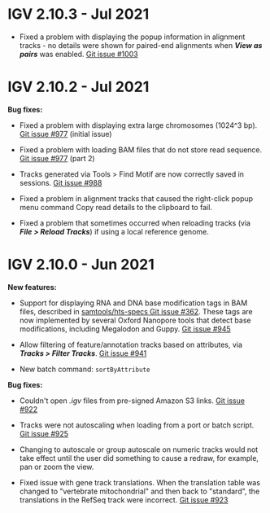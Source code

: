 # IGV 2.10.3 - Jul 2021

* Fixed a problem with displaying the popup information in alignment tracks - no details were shown for paired-end alignments when ***View as pairs*** was enabled. [Git issue #1003](http://github.com/igvteam/igv/issues/1003) 
 
# IGV 2.10.2 - Jul 2021

**Bug fixes:**

* Fixed a problem with displaying extra large chromosomes (1024^3 bp). [Git issue #977](http://github.com/igvteam/igv/issues/977) (initial issue) 

* Fixed a problem with loading BAM files that do not store read sequence. [Git issue #977](http://github.com/igvteam/igv/issues/977) (part 2) 

* Tracks generated via Tools > Find Motif are now correctly saved in sessions. [Git issue #988](http://github.com/igvteam/igv/issues/988) 

* Fixed a problem in alignment tracks that caused the right-click popup menu command Copy read details to the clipboard to fail.

* Fixed a problem that sometimes occurred when reloading tracks (via ***File > Reload Tracks***) if using a local reference genome.

# IGV 2.10.0 - Jun 2021

**New features:**

* Support for displaying RNA and DNA base modification tags in BAM files, described in [samtools/hts-specs Git issue #362](https://github.com/samtools/hts-specs/issues/362). These tags are now implemented by several Oxford Nanopore tools that detect base modifications, including Megalodon and Guppy. [Git issue #945](https://github.com/igvteam/igv/issues/945)

* Allow filtering of feature/annotation tracks based on attributes, via ***Tracks > Filter Tracks***. [Git issue #941](http://github.com/igvteam/igv/issues/941)

* New batch command: ```sortByAttribute```

**Bug fixes:**

* Couldn't open *.igv* files from pre-signed Amazon S3 links. [Git issue #922](http://github.com/igvteam/igv/issues/922)

* Tracks were not autoscaling when loading from a port or batch script. [Git issue #925](http://github.com/igvteam/igv/issues/925)

* Changing to autoscale or group autoscale on numeric tracks would not take effect until the user did something to cause a redraw, for example, pan or zoom the view.

* Fixed issue with gene track translations. When the translation table was changed to "vertebrate mitochondrial" and then back to "standard", the translations in the RefSeq track were incorrect. [Git issue #923](http://github.com/igvteam/igv/issues/923)

